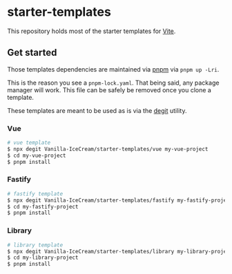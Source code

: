 # starter-templates

This repository holds most of the starter templates for [Vite](https://vitejs.dev/).

## Get started

Those templates dependencies are maintained via [pnpm](https://pnpm.io/) via `pnpm up -Lri`.

This is the reason you see a `pnpm-lock.yaml`. That being said, any package manager will work. This file can be safely be removed once you clone a template.

These templates are meant to be used as is via the [degit](https://github.com/Rich-Harris/degit) utility.

### Vue

```sh
# vue template
$ npx degit Vanilla-IceCream/starter-templates/vue my-vue-project
$ cd my-vue-project
$ pnpm install
```

### Fastify

```sh
# fastify template
$ npx degit Vanilla-IceCream/starter-templates/fastify my-fastify-project
$ cd my-fastify-project
$ pnpm install
```

### Library

```sh
# library template
$ npx degit Vanilla-IceCream/starter-templates/library my-library-project
$ cd my-library-project
$ pnpm install
```
